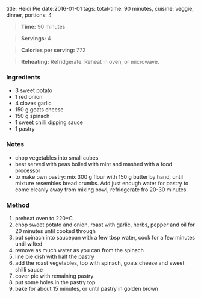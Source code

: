 title:  Heidi Pie
date:2016-01-01
tags: total-time: 90 minutes, cuisine: veggie, dinner, portions: 4

> **Time:**  90 minutes

> **Servings:** 4 

> **Calories per serving:** 772

> **Reheating:** Refridgerate. Reheat in oven, or microwave.

### Ingredients

* 3 sweet potato
* 1 red onion
* 4 cloves garlic
* 150 g goats cheese
* 150 g spinach
* 1 sweet chilli dipping sauce
* 1 pastry

### Notes

* chop vegetables into small cubes 
* best served with peas boiled with mint and mashed with a food processor
* to make own pastry: mix 300 g flour with 150 g butter by hand, until mixture resembles bread crumbs. Add just enough water for pastry to come cleanly away from mixing bowl, refridgerate fro 20-30 minutes.

### Method

1. preheat oven to 220*C
2. chop sweet potato and onion, roast with garlic, herbs, pepper and oil for 20 minutes until cooked through
3. put spinach into saucepan with a few tbsp water, cook for a few minutes until wilted
4. remove as much water as you can from the spinach 
5. line pie dish with half the pastry
6. add the roast vegetables, top with spinach, goats cheese and sweet shilli sauce
7. cover pie with remaining pastry
8. put some holes in the pastry top
9. bake for about 15 minutes, or until pastry in golden brown
